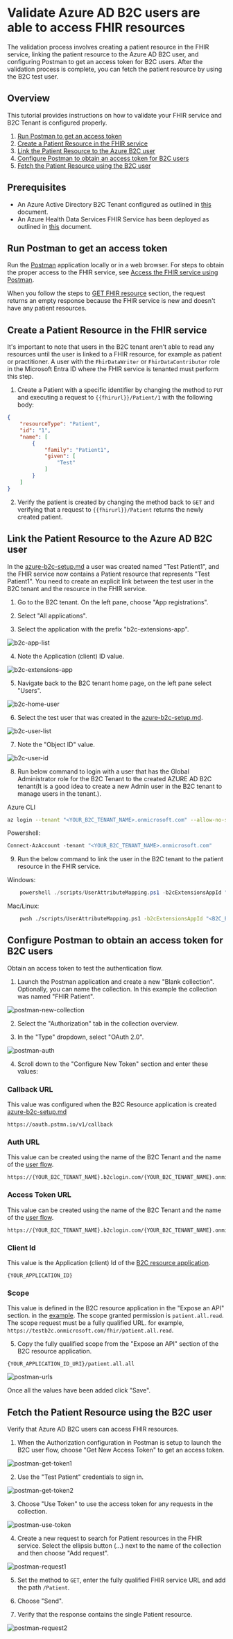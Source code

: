# Validate Azure AD B2C users are able to access FHIR resources

The validation process involves creating a patient resource in the FHIR service, linking the patient resource to the Azure AD B2C user, and configuring Postman to get an access token for B2C users. After the validation process is complete, you can fetch the patient resource by using the B2C test user.

## Overview

This tutorial provides instructions on how to validate your FHIR service and B2C Tenant is configured properly.

1. [Run Postman to get an access token](#run-postman-to-get-an-access-token)
1. [Create a Patient Resource in the FHIR service](#create-a-patient-resource-in-the-fhir-service)
1. [Link the Patient Resource to the Azure B2C user](#link-the-patient-resource-to-the-azure-b2c-user)
1. [Configure Postman to obtain an access token for B2C users](#configure-postman-to-obtain-an-access-token-for-b2c-users)
1. [Fetch the Patient Resource using the B2C user](#fetch-the-patient-resource-using-the-b2c-user)

## Prerequisites

* An Azure Active Directory B2C Tenant configured as outlined in [this](/azure-b2c-setup.md) document.
* An Azure Health Data Services FHIR Service has been deployed as outlined in [this](/deploy-fhir-service.md) document.

## Run Postman to get an access token

Run the [Postman](https://www.postman.com) application locally or in a web browser. For steps to obtain the proper access to the FHIR service, see [Access the FHIR service using Postman](https://learn.microsoft.com/en-us/azure/healthcare-apis/fhir/use-postman).

When you follow the steps to [GET FHIR resource](https://learn.microsoft.com/en-us/azure/healthcare-apis/fhir/use-postman#get-fhir-resource) section, the request returns an empty response because the FHIR service is new and doesn't have any patient resources.

## Create a Patient Resource in the FHIR service

It's important to note that users in the B2C tenant aren't able to read any resources until the user is linked to a FHIR resource, for example as patient or practitioner. A user with the `FhirDataWriter` or `FhirDataContributor` role in the Microsoft Entra ID where the FHIR service is tenanted must perform this step.

1. Create a Patient with a specific identifier by changing the method to `PUT` and executing a request to `{{fhirurl}}/Patient/1` with the following body:

```json
{
    "resourceType": "Patient",
    "id": "1",
    "name": [
        {
            "family": "Patient1",
            "given": [
                "Test"
            ]
        }
    ]
}
```

2. Verify the patient is created by changing the method back to `GET` and verifying that a request to `{{fhirurl}}/Patient` returns the newly created patient.

## Link the Patient Resource to the Azure AD B2C user

In the [azure-b2c-setup.md](/azure-b2c-setup.md#add-a-test-user-to-b2c) a user was created named "Test Patient1", and the FHIR service now contains a Patient resource that represents "Test Patient1". 
You need to create an explicit link between the test user in the B2C tenant and the resource in the FHIR service. 

1. Go to the B2C tenant. On the left pane, choose "App registrations".

2. Select "All applications".

3. Select the application with the prefix "b2c-extensions-app".

![b2c-app-list](media/b2c-app-list.png)

4. Note the Application (client) ID value. 

![b2c-extensions-app](media/b2c-extensions-app.png)

5. Navigate back to the B2C tenant home page, on the left pane select "Users".

![b2c-home-user](media/b2c-home-user.png)

6. Select the test user that was created in the [azure-b2c-setup.md](/azure-b2c-setup.md#add-a-test-user-to-b2c).

![b2c-user-list](media/b2c-user-list.png)

7. Note the "Object ID" value.

![b2c-user-id](media/b2c-user-id.png)

8. Run below command to login with a user that has the Global Administrator role for the B2C Tenant to the created AZURE AD B2C tenant(It is a good idea to create a new Admin user in the B2C tenant to manage users in the tenant.).

Azure CLI
```bash
az login --tenant "<YOUR_B2C_TENANT_NAME>.onmicrosoft.com" --allow-no-subscriptions
```

Powershell:
```Powershell
Connect-AzAccount -tenant "<YOUR_B2C_TENANT_NAME>.onmicrosoft.com" 
```

9. Run the below command to link the user in the B2C tenant to the patient resource in the FHIR service.

Windows:
```Powershell
    powershell ./scripts/UserAttributeMapping.ps1 -b2cExtensionsAppId "<B2C_EXTENSION_APP_ID_NO_HYPHENS>" -UserObjectId "<USER_OBJECT_ID>" -FhirUserValue "<https://{YOUR_FHIR_SERVICE}.azurehealthcareapis.com/Patient/1>"
```

 Mac/Linux:
```bash
    pwsh ./scripts/UserAttributeMapping.ps1 -b2cExtensionsAppId "<B2C_EXTENSION_APP_ID_NO_HYPHENS>" -UserObjectId "<USER_OBJECT_ID>" -FhirUserValue "<https://{YOUR_FHIR_SERVICE}.azurehealthcareapis.com/Patient/1>"
```

## Configure Postman to obtain an access token for B2C users

Obtain an access token to test the authentication flow.

1. Launch the Postman application and create a new "Blank collection". Optionally, you can name the collection. In this example the collection was named "FHIR Patient".

![postman-new-collection](media/postman-new-collection.png)

2. Select the "Authorization" tab in the collection overview.

3. In the "Type" dropdown, select "OAuth 2.0".

![postman-auth](media/postman-auth.png)

4. Scroll down to the "Configure New Token" section and enter these values:

### Callback URL

This value was configured when the B2C Resource application is created [azure-b2c-setup.md](/azure-b2c-setup.md#create-a-new-b2c-resource-application)

```text
https://oauth.pstmn.io/v1/callback
```

### Auth URL

This value can be created using the name of the B2C Tenant and the name of the [user flow](/azure-b2c-setup.md#create-a-new-b2c-user-flow).

```text
https://{YOUR_B2C_TENANT_NAME}.b2clogin.com/{YOUR_B2C_TENANT_NAME}.onmicrosoft.com/{YOUR_USER_FLOW_NAME}/oauth2/v2.0/authorize
```

### Access Token URL

This value can be created using the name of the B2C Tenant and the name of the [user flow](/azure-b2c-setup.md#create-a-new-b2c-user-flow).

```text
https://{YOUR_B2C_TENANT_NAME}.b2clogin.com/{YOUR_B2C_TENANT_NAME}.onmicrosoft.com/{YOUR_USER_FLOW_NAME}/oauth2/v2.0/token
```

### Client Id

This value is the Application (client) Id of the [B2C resource application](/azure-b2c-setup.md#create-a-new-b2c-resource-application).

```text
{YOUR_APPLICATION_ID}
```

### Scope

This value is defined in the B2C resource application in the "Expose an API" section. in the [example](/azure-b2c-setup.md#create-a-new-b2c-resource-application). The scope granted permission is `patient.all.read`. The scope request must be a fully qualified URL.
for example, `https://testb2c.onmicrosoft.com/fhir/patient.all.read`.

5. Copy the fully qualified scope from the "Expose an API" section of the B2C resource application.

```text
{YOUR_APPLICATION_ID_URI}/patient.all.all
```

![postman-urls](media/postman-urls.png)

Once all the values have been added click "Save".

## Fetch the Patient Resource using the B2C user

Verify that Azure AD B2C users can access FHIR resources.

1. When the Authorization configuration in Postman is setup to launch the B2C user flow, choose "Get New Access Token" to get an access token.

![postman-get-token1](media/postman-get-token1.png)

2. Use the "Test Patient" credentials to sign in.

![postman-get-token2](media/postman-get-token2.png)

3. Choose "Use Token" to use the access token for any requests in the collection.

![postman-use-token](media/postman-use-token.png)

4. Create a new request to search for Patient resources in the FHIR service. Select the ellipsis button (...) next to the name of the collection and then choose "Add request".

![postman-request1](media/postman-request1.png)

5. Set the method to `GET`, enter the fully qualified FHIR service URL and add the path `/Patient`.

6. Choose "Send".

7. Verify that the response contains the single Patient resource. 

![postman-request2](media/postman-request2.png)
